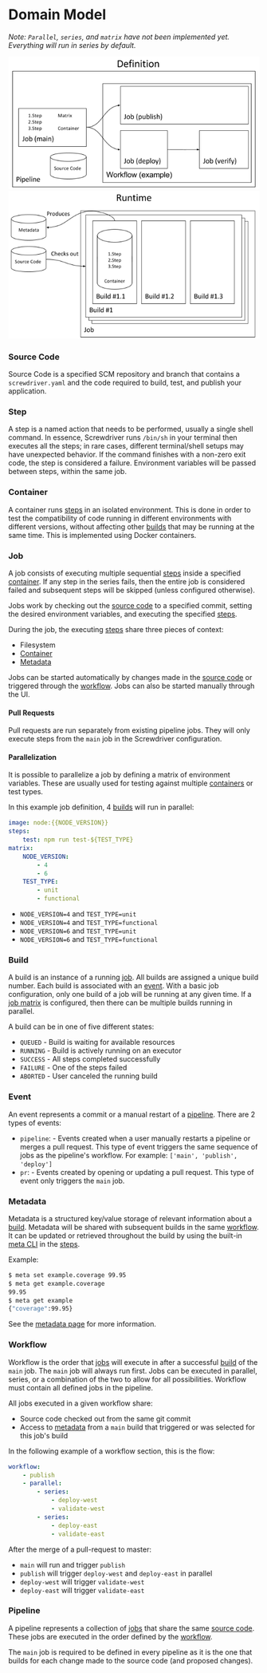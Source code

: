 # Domain Model

_Note: `Parallel`, `series`, and `matrix` have not been implemented yet. Everything will run in series by default._

![Definition](assets/definition-model.png)
![Runtime](assets/runtime-model.png)

### Source Code

Source Code is a specified SCM repository and branch that contains a `screwdriver.yaml` and the code required to build, test, and publish your application.

### Step

A step is a named action that needs to be performed, usually a single shell command. In essence, Screwdriver runs `/bin/sh` in your terminal then executes all the steps; in rare cases, different terminal/shell setups may have unexpected behavior. If the command finishes with a non-zero exit code, the step is considered a failure. Environment variables will be passed between steps, within the same job.

### Container

A container runs [steps] in an isolated environment. This is done in order to test the compatibility of code running in different environments with different versions, without affecting other [builds] that may be running at the same time. This is implemented using Docker containers.

### Job

A job consists of executing multiple sequential [steps] inside a specified [container]. If any step in the series fails, then the entire job is considered failed and subsequent steps will be skipped (unless configured otherwise).

Jobs work by checking out the [source code] to a specified commit, setting the desired environment variables, and executing the specified [steps].

During the job, the executing [steps] share three pieces of context:

 - Filesystem
 - [Container]
 - [Metadata]

Jobs can be started automatically by changes made in the [source code] or triggered through the [workflow]. Jobs can also be started manually through the UI.

#### Pull Requests

Pull requests are run separately from existing pipeline jobs. They will only execute steps from the `main` job in the Screwdriver configuration.

#### Parallelization

It is possible to parallelize a job by defining a matrix of environment variables. These are usually used for testing against multiple [containers] or test types.

In this example job definition, 4 [builds] will run in parallel:
```yaml
image: node:{{NODE_VERSION}}
steps:
    test: npm run test-${TEST_TYPE}
matrix:
    NODE_VERSION:
        - 4
        - 6
    TEST_TYPE:
        - unit
        - functional
```

 - `NODE_VERSION=4` and `TEST_TYPE=unit`
 - `NODE_VERSION=4` and `TEST_TYPE=functional`
 - `NODE_VERSION=6` and `TEST_TYPE=unit`
 - `NODE_VERSION=6` and `TEST_TYPE=functional`

### Build

A build is an instance of a running [job]. All builds are assigned a unique build number. Each build is associated with an [event]. With a basic job configuration, only one build of a job will be running at any given time. If a [job matrix] is configured, then there can be multiple builds running in parallel.

A build can be in one of five different states:

 - `QUEUED` - Build is waiting for available resources
 - `RUNNING` - Build is actively running on an executor
 - `SUCCESS` - All steps completed successfully
 - `FAILURE` - One of the steps failed
 - `ABORTED` - User canceled the running build

### Event

An event represents a commit or a manual restart of a [pipeline]. There are 2 types of events:

- `pipeline`: - Events created when a user manually restarts a pipeline or merges a pull request. This type of event triggers the same sequence of jobs as the pipeline's workflow. For example: `['main', 'publish', 'deploy']`
- `pr`:  - Events created by opening or updating a pull request. This type of event only triggers the `main` job.

### Metadata

Metadata is a structured key/value storage of relevant information about a [build]. Metadata will be shared with subsequent builds in the same [workflow]. It can be updated or retrieved throughout the build by using the built-in [meta CLI](https://github.com/screwdriver-cd/meta-cli) in the [steps].

Example:
```bash
$ meta set example.coverage 99.95
$ meta get example.coverage
99.95
$ meta get example
{"coverage":99.95}
```

See the [metadata page](../../user-guide/configuration/metadata.md) for more information.

### Workflow

Workflow is the order that [jobs] will execute in after a successful [build] of the `main` job. The `main` job will always run first. Jobs can be executed in parallel, series, or a combination of the two to allow for all possibilities. Workflow must contain all defined jobs in the pipeline.

All jobs executed in a given workflow share:

 - Source code checked out from the same git commit
 - Access to [metadata] from a `main` build that triggered or was selected for this job's build

In the following example of a workflow section, this is the flow:
```yaml
workflow:
    - publish
    - parallel:
        - series:
            - deploy-west
            - validate-west
        - series:
            - deploy-east
            - validate-east
```

After the merge of a pull-request to master:

 - `main` will run and trigger `publish`
 - `publish` will trigger `deploy-west` and `deploy-east` in parallel
 - `deploy-west` will trigger `validate-west`
 - `deploy-east` will trigger `validate-east`

### Pipeline

A pipeline represents a collection of [jobs] that share the same [source code]. These jobs are executed in the order defined by the [workflow].

The `main` job is required to be defined in every pipeline as it is the one that builds for each change made to the source code (and proposed changes).

[steps]: #step
[job]: #job
[jobs]: #job
[metadata]: #metadata
[builds]: #builds
[build]: #build
[event]: #event
[pipeline]: #pipeline
[container]: #container
[containers]: #container
[workflow]: #workflow
[source code]: #source-code
[job matrix]: #parallelization
